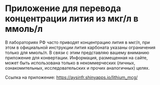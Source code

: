 # Приложение для перевода концентрации лития из мкг/л в ммоль/л

В лабораториях РФ часто приводят концентрацию лития в мкг/л, при этом в официальной инструкции лития карбоната указаны ограничения только для ммоль/л.
В связи с этим представляю вашему вниманию приложение для конвертации. Информация, размещенная на сайте, может быть использована только в некоммерческих (личных, ознакомительных, исследовательских и прочих аналогичных) целях.

Ссылка на приложение: https://aysinfr.shinyapps.io/lithium_mcg/
